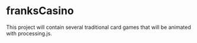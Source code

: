 # franksCasino
This project will contain several traditional card games that will be animated with processing.js.
